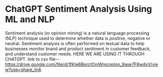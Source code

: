 # ChatGPT Sentiment Analysis Using ML and NLP
Sentiment analysis (or opinion mining) is a natural language processing (NLP) technique used to determine whether data is positive, negative or neutral. Sentiment analysis is often performed on textual data to help businesses monitor brand and product sentiment in customer feedback, and understand customer needs.
HERE WE ARE USING IT THROUGH CHATGPT.
link to csv file--https://drive.google.com/file/d/1fKle6BprctOmWmcopIon_9ase7F8wdvV/view?usp=share_link
